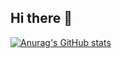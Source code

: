 ## Hi there 👋

[![Anurag's GitHub stats](https://github-readme-stats.vercel.app/api?username=Zihan-W)](https://github.com/anuraghazra/github-readme-stats)

<!--
**Zihan-W/Zihan-W** is a ✨ _special_ ✨ repository because its `README.md` (this file) appears on your GitHub profile.

Here are some ideas to get you started:

- 🔭 I’m currently working on ...
- 🌱 I’m currently learning ...
- 👯 I’m looking to collaborate on ...
- 🤔 I’m looking for help with ...
- 💬 Ask me about ...
- 📫 How to reach me: ...
- 😄 Pronouns: ...
- ⚡ Fun fact: ...
-->
